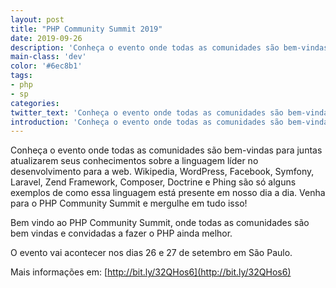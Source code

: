 ```yaml
---
layout: post
title: "PHP Community Summit 2019"
date: 2019-09-26
description: 'Conheça o evento onde todas as comunidades são bem-vindas para juntas atualizarem seus conhecimentos sobre a linguagem líder no desenvolvimento para a web.'
main-class: 'dev'
color: '#6ec8b1'
tags:
- php
- sp
categories:
twitter_text: 'Conheça o evento onde todas as comunidades são bem-vindas para juntas atualizarem seus conhecimentos sobre a linguagem líder no desenvolvimento para a web.'
introduction: 'Conheça o evento onde todas as comunidades são bem-vindas para juntas atualizarem seus conhecimentos sobre a linguagem líder no desenvolvimento para a web.'
---
```


Conheça o evento onde todas as comunidades são bem-vindas para juntas atualizarem seus conhecimentos sobre a linguagem líder no desenvolvimento para a web. Wikipedia, WordPress, Facebook, Symfony, Laravel, Zend Framework, Composer, Doctrine e Phing são só alguns exemplos de como essa linguagem está presente em nosso dia a dia. Venha para o PHP Community Summit e mergulhe em tudo isso!

Bem vindo ao PHP Community Summit, onde todas as comunidades são bem vindas e convidadas a fazer o PHP ainda melhor.


O evento vai acontecer nos dias 26 e 27 de setembro em São Paulo.

Mais informações em: [http://bit.ly/32QHos6](http://bit.ly/32QHos6)
